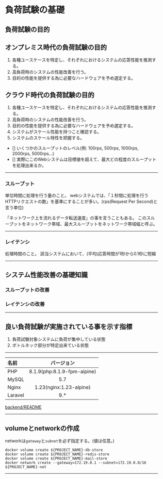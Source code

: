 
# 負荷試験の基礎

## 負荷試験の目的

## オンプレミス時代の負荷試験の目的

1. 各種ユースケースを特定し、それぞれにおけるシステムの応答性能を推測する。
2. 高負荷時のシステムの性能改善を行う。
3. 目的の性能を提供する為に必要なハードウェアを予め選定する。

## クラウド時代の負荷試験の目的

1. 各種ユースケースを特定し、それぞれにおけるシステムの応答性能を推測する。
2. 高負荷時のシステムの性能改善を行う。
3. 目的の性能を提供する為に必要なハードウェアを予め選定する。
4. システムがスケール性能を持つこと確認する。
5. システムのスケール特性を把握する。


- [] いくつかのスループットのレベル(例: 100rps, 500rps, 1000rps, 2000rps, 5000rps...)
- [] 実際にこのWebシステムは目標値を超えて、最大どの程度のスループットを処理出来るか。

---

### スループット

単位時間に処理を行う量のこと。
webシステムでは、「１秒間に処理を行うHTTPリクエストの数」を基準にすることが多い。(rps(Request Per Second)と言う単位)

「ネットワーク上を流れるデータ転送速度」の事を言うこともある。
このスループットをネットワーク帯域、最大スループットをネットワーク帯域幅と呼ぶ。

---

### レイテンシ

処理時間のこと。
該当システムにおいて、(平均)応答時間が1秒から0.1秒に短縮


---


## システム性能改善の基礎知識

### スループットの改善

### レイテンシの改善



---

## 良い負荷試験が実施されている事を示す指標

1. 負荷試験対象システムに負荷が集中している状態
2. ボトルネック部分が特定出来ている状態

---

| 名前 | バージョン |
| :--- | :---: |
| PHP | 8.1.9(php:8.1.9-fpm-alpine) |
| MySQL | 5.7 |
| Nginx | 1.23(nginx:1.23-alpine) |
| Laravel | 9.* |

[backend/README](./app/backend/README.md)

---

## volumeとnetworkの作成

networkは`gateway`と`subnet`を必ず指定する。(値は任意。)

```shell
docker volume create ${PROJECT_NAME}-db-store
docker volume create ${PROJECT_NAME}-redis-store
docker volume create ${PROJECT_NAME}-mail-store
docker network create --gateway=172.19.0.1 --subnet=172.19.0.0/16 ${PROJECT_NAME}-net
```


---

